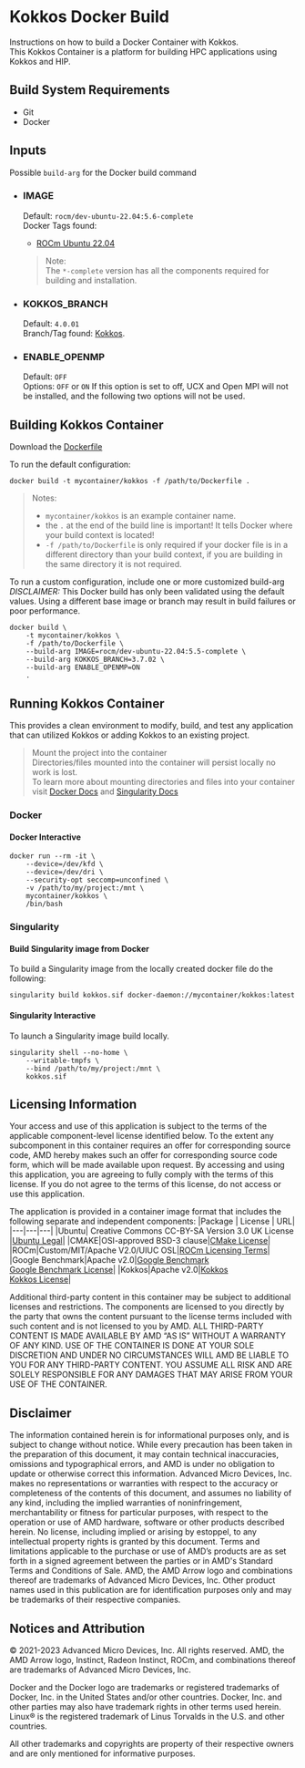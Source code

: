 # Kokkos Docker Build
Instructions on how to build a Docker Container with Kokkos.  
This Kokkos Container is a platform for building HPC applications using Kokkos and HIP. 

## Build System Requirements
- Git
- Docker

## Inputs
Possible `build-arg` for the Docker build command  

- ### IMAGE
    Default: `rocm/dev-ubuntu-22.04:5.6-complete`  
    Docker Tags found: 
    - [ROCm Ubuntu 22.04](https://hub.docker.com/r/rocm/dev-ubuntu-22.04)
    > Note:  
    > The `*-complete` version has all the components required for building and installation. 

- ### KOKKOS_BRANCH
    Default: `4.0.01`  
    Branch/Tag found: [Kokkos](https://github.com/kokkos/kokkos.git).

- ### ENABLE_OPENMP
    Default: `OFF`  
    Options: `OFF` or `ON`
    If this option is set to off, UCX and Open MPI will not be installed, and the following two options will not be used.

## Building Kokkos Container
Download the [Dockerfile](/kokkos/docker/Dockerfile)  

To run the default configuration:
```
docker build -t mycontainer/kokkos -f /path/to/Dockerfile . 
```
>Notes:  
>- `mycontainer/kokkos` is an example container name. 
>- the `.` at the end of the build line is important! It tells Docker where your build context is located!
>- `-f /path/to/Dockerfile` is only required if your docker file is in a different directory than your build context, if you are building in the same directory it is not required.

To run a custom configuration, include one or more customized build-arg  
*DISCLAIMER:* This Docker build has only been validated using the default values. Using a different base image or branch may result in build failures or poor performance.
```
docker build \
    -t mycontainer/kokkos \
    -f /path/to/Dockerfile \
    --build-arg IMAGE=rocm/dev-ubuntu-22.04:5.5-complete \
    --build-arg KOKKOS_BRANCH=3.7.02 \
    --build-arg ENABLE_OPENMP=ON
    . 
```

## Running Kokkos Container
This provides a clean environment to modify, build, and test any application that can utilized Kokkos or adding Kokkos to an existing project.

> Mount the project into the container  
> Directories/files mounted into the container will persist locally no work is lost.  
> To learn more about mounting directories and files into your container visit [Docker Docs](https://docs.docker.com/storage/volumes/) and [Singularity Docs](https://docs.sylabs.io/guides/3.0/user-guide/bind_paths_and_mounts.html)


### Docker

#### Docker Interactive
```
docker run --rm -it \
    --device=/dev/kfd \
    --device=/dev/dri \
    --security-opt seccomp=unconfined \
    -v /path/to/my/project:/mnt \
    mycontainer/kokkos \
    /bin/bash
```

### Singularity 

#### Build Singularity image from Docker
To build a Singularity image from the locally created docker file do the following:
```
singularity build kokkos.sif docker-daemon://mycontainer/kokkos:latest
```

#### Singularity Interactive
To launch a Singularity image build locally.
```
singularity shell --no-home \
    --writable-tmpfs \
    --bind /path/to/my/project:/mnt \
    kokkos.sif
```


## Licensing Information
Your access and use of this application is subject to the terms of the applicable component-level license identified below. To the extent any subcomponent in this container requires an offer for corresponding source code, AMD hereby makes such an offer for corresponding source code form, which will be made available upon request. By accessing and using this application, you are agreeing to fully comply with the terms of this license. If you do not agree to the terms of this license, do not access or use this application.

The application is provided in a container image format that includes the following separate and independent components: 
|Package | License | URL|
|---|---|---|
|Ubuntu| Creative Commons CC-BY-SA Version 3.0 UK License |[Ubuntu Legal](https://ubuntu.com/legal)|
|CMAKE|OSI-approved BSD-3 clause|[CMake License](https://cmake.org/licensing/)|
|ROCm|Custom/MIT/Apache V2.0/UIUC OSL|[ROCm Licensing Terms](https://rocm.docs.amd.com/en/latest/release/licensing.html)|
|Google Benchmark|Apache v2.0|[Google Benchmark](https://github.com/google/benchmark) <br/> [Google Benchmark License](https://github.com/google/benchmark/blob/main/LICENSE)|
|Kokkos|Apache v2.0|[Kokkos](https://kokkos.org/)<br /> [Kokkos License](https://github.com/kokkos/kokkos/blob/master/LICENSE)|

Additional third-party content in this container may be subject to additional licenses and restrictions. The components are licensed to you directly by the party that owns the content pursuant to the license terms included with such content and is not licensed to you by AMD. ALL THIRD-PARTY CONTENT IS MADE AVAILABLE BY AMD “AS IS” WITHOUT A WARRANTY OF ANY KIND. USE OF THE CONTAINER IS DONE AT YOUR SOLE DISCRETION AND UNDER NO CIRCUMSTANCES WILL AMD BE LIABLE TO YOU FOR ANY THIRD-PARTY CONTENT. YOU ASSUME ALL RISK AND ARE SOLELY RESPONSIBLE FOR ANY DAMAGES THAT MAY ARISE FROM YOUR USE OF THE CONTAINER.

## Disclaimer
The information contained herein is for informational purposes only, and is subject to change without notice. While every precaution has been taken in the preparation of this document, it may contain technical inaccuracies, omissions and typographical errors, and AMD is under no obligation to update or otherwise correct this information. Advanced Micro Devices, Inc. makes no representations or warranties with respect to the accuracy or completeness of the contents of this document, and assumes no liability of any kind, including the implied warranties of noninfringement, merchantability or fitness for particular purposes, with respect to the operation or use of AMD hardware, software or other products described herein. No license, including implied or arising by estoppel, to any intellectual property rights is granted by this document. Terms and limitations applicable to the purchase or use of AMD’s products are as set forth in a signed agreement between the parties or in AMD's Standard Terms and Conditions of Sale. AMD, the AMD Arrow logo and combinations thereof are trademarks of Advanced Micro Devices, Inc. Other product names used in this publication are for identification purposes only and may be trademarks of their respective companies.

## Notices and Attribution
© 2021-2023 Advanced Micro Devices, Inc. All rights reserved. AMD, the AMD Arrow logo, Instinct, Radeon Instinct, ROCm, and combinations thereof are trademarks of Advanced Micro Devices, Inc.

Docker and the Docker logo are trademarks or registered trademarks of Docker, Inc. in the United States and/or other countries. Docker, Inc. and other parties may also have trademark rights in other terms used herein. Linux® is the registered trademark of Linus Torvalds in the U.S. and other countries.

All other trademarks and copyrights are property of their respective owners and are only mentioned for informative purposes.

